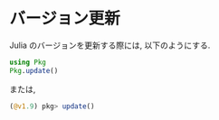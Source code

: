 # バージョン更新

Julia のバージョンを更新する際には, 以下のようにする.

```Julia
using Pkg
Pkg.update()
```

または,

```Julia
(@v1.9) pkg> update()
```
